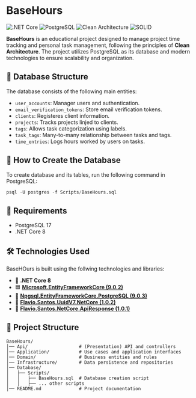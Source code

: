 # BaseHours

![.NET Core](https://img.shields.io/badge/.NET%20Core-8.0-blue?logo=dotnet)
![PostgreSQL](https://img.shields.io/badge/PostgreSQL-17-blue?logo=postgresql)
![Clean Architecture](https://img.shields.io/badge/Clean%20Architecture-Design%20Pattern-blue)
![SOLID](https://img.shields.io/badge/SOLID-Design%20Principles-orange)

**BaseHours** is an educational project designed to manage project time tracking and personal task management, following the principles of **Clean Architecture**. The project utilizes PostgreSQL as its database and modern technologies to ensure scalability and organization.

## 📂 Database Structure

The database consists of the following main entities:

- `user_accounts`: Manager users and authentication.
- `email_verification_tokens`: Store email verification tokens.
- `clients`: Registeres client information.
- `projects`: Tracks projects linjed to clients.
- `tags`: Allows task categorization using labels.
- `task_tags`: Many-to-many relationship between tasks and tags.
- `time_entries`: Logs hours worked by users on tasks.

## 🚀 How to Create the Database

To create database and its tables, run the following command in PostgreSQL:

```sql
psql -U postgres -f Scripts/BaseHours.sql
```

## 📜 Requirements

- PostgreSQL 17
- .NET Core 8

## 🛠 Technologies Used

BaseHOurs is built using the follwing technologies and libraries:

- 🚀 **.NET Core 8**
- 🟦 **[Microsoft.EntityFrameworkCore (9.0.2)](https://www.nuget.org/packages/Microsoft.EntityFrameworkCore/)**
- 🔄 **[Npgsql.EntityFrameworkCore.PostgreSQL (9.0.3)](https://www.nuget.org/packages/Npgsql.EntityFrameworkCore.PostgreSQL/)**
- 🔑 **[Flavio.Santos.UuidV7.NetCore (1.0.2)](https://www.nuget.org/packages/Flavio.Santos.UuidV7.NetCore/)**
- 📡 **[Flavio.Santos.NetCore.ApiResponse (1.0.1)](https://www.nuget.org/packages/Flavio.Santos.NetCore.ApiResponse/)**

## 📌 Project Structure

```
BaseHours/
│── Api/                   # (Presentation) API and controllers
│── Application/           # Use cases and application interfaces
│── Domain/                # Business entities and rules
│── Infrastructure/        # Data persistence and repositories
│── Database/
│   ├── Scripts/
│   │   ├── BaseHours.sql  # Database creation script
│   │   ├── ... other scripts
│── README.md              # Project documentation
```